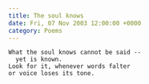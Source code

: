 ```yaml
---
title: The soul knows
date: Fri, 07 Nov 2003 12:00:00 +0000
category: Poems
---
```


    What the soul knows cannot be said --  
      yet is known.  
    Look for it, whenever words falter  
    or voice loses its tone.


